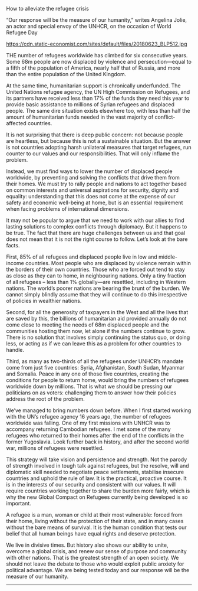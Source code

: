 How to alleviate the refugee crisis

“Our response will be the measure of our humanity,” writes Angelina Jolie, an actor and special envoy of the UNHCR, on the occasion of World Refugee Day

https://cdn.static-economist.com/sites/default/files/20180623_BLP512.jpg

THE number of refugees worldwide has climbed for six consecutive years. Some 68m people are now displaced by violence and persecution—equal to a fifth of the population of America, nearly half that of Russia, and more than the entire population of the United Kingdom.

At the same time, humanitarian support is chronically underfunded. The United Nations refugee agency, the UN High Commission on Refugees, and its partners have received less than 17% of the funds they need this year to provide basic assistance to millions of Syrian refugees and displaced people. The same dire situation exists elsewhere too, with less than half the amount of humanitarian funds needed in the vast majority of conflict-affected countries. 

It is not surprising that there is deep public concern: not because people are heartless, but because this is not a sustainable situation. But the answer is not countries adopting harsh unilateral measures that target refugees, run counter to our values and our responsibilities. That will only inflame the problem.

Instead, we must find ways to lower the number of displaced people worldwide, by preventing and solving the conflicts that drive them from their homes. We must try to rally people and nations to act together based on common interests and universal aspirations for security, dignity and equality: understanding that this does not come at the expense of our safety and economic well-being at home, but is an essential requirement when facing problems of international dimensions.

It may not be popular to argue that we need to work with our allies to find lasting solutions to complex conflicts through diplomacy. But it happens to be true. The fact that there are huge challenges between us and that goal does not mean that it is not the right course to follow. Let’s look at the bare facts.

First, 85% of all refugees and displaced people live in low and middle-income countries. Most people who are displaced by violence remain within the borders of their own countries. Those who are forced out tend to stay as close as they can to home, in neighbouring nations. Only a tiny fraction of all refugees – less than 1% globally—are resettled, including in Western nations. The world’s poorer nations are bearing the brunt of the burden. We cannot simply blindly assume that they will continue to do this irrespective of policies in wealthier nations.

Second, for all the generosity of taxpayers in the West and all the lives that are saved by this, the billions of humanitarian aid provided annually do not come close to meeting the needs of 68m displaced people and the communities hosting them now, let alone if the numbers continue to grow. There is no solution that involves simply continuing the status quo, or doing less, or acting as if we can leave this as a problem for other countries to handle.

Third, as many as two-thirds of all the refugees under UNHCR’s mandate come from just five countries: Syria, Afghanistan, South Sudan, Myanmar and Somalia. Peace in any one of those five countries, creating the conditions for people to return home, would bring the numbers of refugees worldwide down by millions. That is what we should be pressing our politicians on as voters: challenging them to answer how their policies address the root of the problem.

We’ve managed to bring numbers down before. When I first started working with the UN’s refugee agency 16 years ago, the number of refugees worldwide was falling. One of my first missions with UNHCR was to accompany returning Cambodian refugees. I met some of the many refugees who returned to their homes after the end of the conflicts in the former Yugoslavia. Look further back in history, and after the second world war, millions of refugees were resettled.

This strategy will take vision and persistence and strength. Not the parody of strength involved in tough talk against refugees, but the resolve, will and diplomatic skill needed to negotiate peace settlements, stabilise insecure countries and uphold the rule of law. It is the practical, proactive course. It is in the interests of our security and consistent with our values. It will require countries working together to share the burden more fairly, which is why the new Global Compact on Refugees currently being developed is so important.

A refugee is a man, woman or child at their most vulnerable: forced from their home, living without the protection of their state, and in many cases without the bare means of survival. It is the human condition that tests our belief that all human beings have equal rights and deserve protection.

We live in divisive times. But history also shows our ability to unite, overcome a global crisis, and renew our sense of purpose and community with other nations. That is the greatest strength of an open society. We should not leave the debate to those who would exploit public anxiety for political advantage. We are being tested today and our response will be the measure of our humanity. 

__________